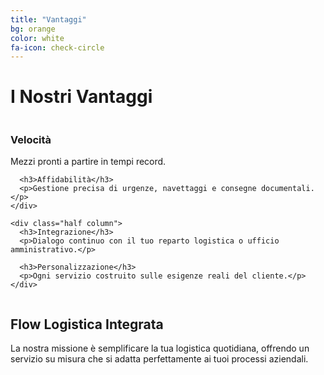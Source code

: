 ```yaml
---
title: "Vantaggi"
bg: orange
color: white
fa-icon: check-circle
---
```


# I Nostri Vantaggi

<div class="container">
  <div class="row">
    <div class="half column">
      <h3>Velocità</h3>
      <p>Mezzi pronti a partire in tempi record.</p>
      
      <h3>Affidabilità</h3>
      <p>Gestione precisa di urgenze, navettaggi e consegne documentali.</p>
    </div>
    
    <div class="half column">
      <h3>Integrazione</h3>
      <p>Dialogo continuo con il tuo reparto logistica o ufficio amministrativo.</p>
      
      <h3>Personalizzazione</h3>
      <p>Ogni servizio costruito sulle esigenze reali del cliente.</p>
    </div>
  </div>
</div>

## Flow Logistica Integrata

La nostra missione è semplificare la tua logistica quotidiana, offrendo un servizio su misura che si adatta perfettamente ai tuoi processi aziendali.